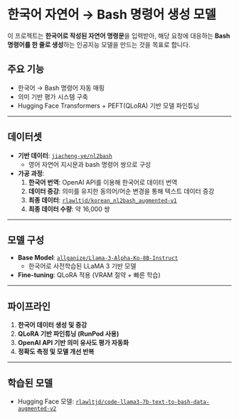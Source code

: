 # 한국어 자연어 → Bash 명령어 생성 모델

이 프로젝트는 **한국어로 작성된 자연어 명령문**을 입력받아, 해당 요청에 대응하는 **Bash 명령어를 한 줄로 생성**하는 인공지능 모델을 만드는 것을 목표로 합니다.

## 주요 기능
- 한국어 → Bash 명령어 자동 매핑
- 의미 기반 평가 시스템 구축
- Hugging Face Transformers + PEFT(QLoRA) 기반 모델 파인튜닝

---

## 데이터셋

- **기반 데이터**: [`jiacheng-ye/nl2bash`](https://huggingface.co/datasets/jiacheng-ye/nl2bash)
  - 영어 자연어 지시문과 bash 명령어 쌍으로 구성
- **가공 과정**:
  1. **한국어 번역**: OpenAI API를 이용해 한국어로 데이터 번역
  2. **데이터 증강**: 의미를 유지한 동의어/어순 변경을 통해 텍스트 데이터 증강
  3. **최종 데이터**: [`rlawltjd/korean_nl2bash_augmented-v1`](https://huggingface.co/datasets/rlawltjd/korean_nl2bash_augmented-v1)
  4. **최종 데이터 수량**: 약 16,000 쌍

---

## 모델 구성

- **Base Model**: [`allganize/Llama-3-Alpha-Ko-8B-Instruct`](https://huggingface.co/allganize/Llama-3-Alpha-Ko-8B-Instruct)
  - 한국어로 사전학습된 LLaMA 3 기반 모델
- **Fine-tuning**: QLoRA 적용 (VRAM 절약 + 빠른 학습)

---

## 파이프라인

1. **한국어 데이터 생성 및 증강**
2. **QLoRA 기반 파인튜닝 (RunPod 사용)**
3. **OpenAI API 기반 의미 유사도 평가 자동화**
4. **정확도 측정 및 모델 개선 반복**

---

## 학습된 모델
- Hugging Face 모델: [`rlawltjd/code-llama3-7b-text-to-bash-data-augmented-v2`](https://huggingface.co/rlawltjd/code-llama3-7b-text-to-bash-data-augmented-v2)
